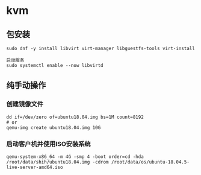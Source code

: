 # kvm

## 包安装
```
sudo dnf -y install libvirt virt-manager libguestfs-tools virt-install

启动服务
sudo systemctl enable --now libvirtd
```

## 纯手动操作

### 创建镜像文件
```
dd if=/dev/zero of=ubuntu18.04.img bs=1M count=8192
# or
qemu-img create ubuntu18.04.img 10G
```

### 启动客户机并使用ISO安装系统
```
qemu-system-x86_64 -m 4G -smp 4 -boot order=cd -hda /root/data/shih/ubuntu18.04.img -cdrom /root/data/os/ubuntu-18.04.5-live-server-amd64.iso
```


## 
